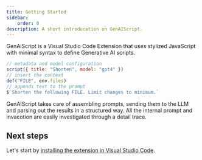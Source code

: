 ```yaml
---
title: Getting Started
sidebar:
    order: 0
description: A short introducation on GenAIScript.
---
```


GenAiScript is a Visual Studio Code Extension that uses
stylized JavaScript with minimal syntax to define Generative AI scripts.

```js
// metadata and model configuration
script({ title: "Shorten", model: "gpt4" })
// insert the context
def("FILE", env.files)
// appends text to the prompt
$`Shorten the following FILE. Limit changes to minimum.`
```

GenAIScript takes care of assembling prompts, sending them to the LLM and parsing
out the results in a structured way. All the internal prompt and invacotion are easily investigated through a detail trace.

## Next steps

Let's start by [installing the extension in Visual Studio Code](/genaiscript/getting-started/installation).
